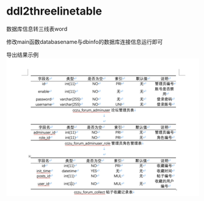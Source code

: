 # ddl2threelinetable
数据库信息转三线表word

修改main函数databasename与dbinfo的数据库连接信息运行即可

导出结果示例
![Uploading image.png…](https://github.com/FFatTiger/ddl2threelinetable/blob/main/shili.png)
